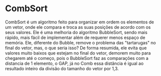 # CombSort

CombSort é um algoritmo feito para organizar em ordem os elementos de um vetor, onde ele compara e troca as suas posições de acordo com os seus valores. 
Ele é uma melhoria do algoritmo BubbleSort, sendo mais rápido, mais fácil de implementar além de requerer menos espaço de memória. Ele, diferente do Bubble, remove o problema das "tartarugas" no final do vetor, mas, o que seria isso? De forma resumida, ele evita que valores muito baixos que estejam no final do vetor, demorem muito para chegarem até o começo, pois o BubbleSort faz as comparações com a distancia de 1 elemento, o GAP, já no Comb essa distância é igual ao resultado inteiro da divisão do tamanho do vetor por 1,3.
